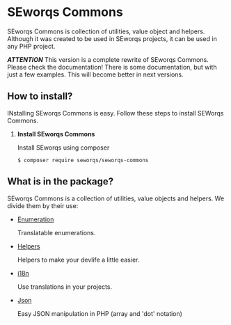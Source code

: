 # SEworqs Commons

SEworqs Commons is collection of utilities, value object and helpers. Although it was created to be used in SEworqs projects, it can be used in any PHP project.

___ATTENTION___
This version is a complete rewrite of SEworqs Commons. Please check the documentation!
There is some documentation, but with just a few examples. This will become better in next versions.

## How to install?
INstalling SEworqs Commons is easy. Follow these steps to install SEWorqs Commons.

1. **Install SEworqs Commons**

    Install SEworqs using composer
    
    ```shell
    $ composer require seworqs/seworqs-commons
    ```
 
## What is in the package?

SEworqs Commons is a collection of utilities, value objects and helpers. We divide them by their use:

- [Enumeration](docs/Enumerations.md)

  Translatable enumerations. 
 
- [Helpers](docs/Helpers.md)
  
  Helpers to make your devlife a little easier.

- [i18n](docs/i18n.md)

  Use translations in your projects.

- [Json](docs/Json.md)
  
  Easy JSON manipulation in PHP (array and 'dot' notation)

